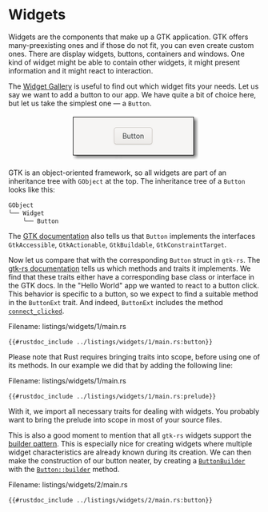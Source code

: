 # Widgets

Widgets are the components that make up a GTK application.
GTK offers many-preexisting ones and if those do not fit, you can even create custom ones.
There are display widgets, buttons, containers and windows.
One kind of widget might be able to contain other widgets, it might present information and it might react to interaction.

The [Widget Gallery](https://docs.gtk.org/gtk4/visual_index.html) is useful to find out which widget fits your needs.
Let us say we want to add a button to our app.
We have quite a bit of choice here, but let us take the simplest one — a `Button`.

<div style="text-align:center"><img src="img/widgets_button.png" /></div>

GTK is an object-oriented framework, so all widgets are part of an inheritance tree with `GObject` at the top.
The inheritance tree of a `Button` looks like this:

```console
GObject
╰── Widget
    ╰── Button
```

The [GTK documentation](https://docs.gtk.org/gtk4/class.Button.html) also tells us that `Button` implements the interfaces `GtkAccessible`, `GtkActionable`, `GtkBuildable`, `GtkConstraintTarget`.

Now let us compare that with the corresponding `Button` struct in `gtk-rs`.
The [gtk-rs documentation](../docs/gtk4/struct.Button.html#implements) tells us which methods and traits it implements.
We find that these traits either have a corresponding base class or interface in the GTK docs.
In the "Hello World" app we wanted to react to a button click.
This behavior is specific to a button, so we expect to find a suitable method in the `ButtonExt` trait.
And indeed, `ButtonExt` includes the method [`connect_clicked`](../docs/gtk4/trait.ButtonExt.html#tymethod.connect_clicked).

<span class="filename">Filename: listings/widgets/1/main.rs</span>

```rust,no_run
{{#rustdoc_include ../listings/widgets/1/main.rs:button}}
```

Please note that Rust requires bringing traits into scope, before using one of its methods.
In our example we did that by adding the following line:

<span class="filename">Filename: listings/widgets/1/main.rs</span>

```rust,no_run
{{#rustdoc_include ../listings/widgets/1/main.rs:prelude}}
```
With it, we import all necessary traits for dealing with widgets.
You probably want to bring the prelude into scope in most of your source files.

This is also a good moment to mention that all `gtk-rs` widgets support the [builder pattern](https://doc.rust-lang.org/1.0.0/style/ownership/builders.html).
This is especially nice for creating widgets where multiple widget characteristics are already known during its creation.
We can then make the construction of our button neater, by creating a [`ButtonBuilder`](../docs/gtk4/struct.ButtonBuilder.html) with the [`Button::builder`](../docs/gtk4/struct.Button.html#method.builder) method.

<span class="filename">Filename: listings/widgets/2/main.rs</span>

```rust,no_run
{{#rustdoc_include ../listings/widgets/2/main.rs:button}}
```
